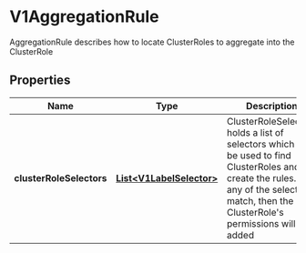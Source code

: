 

# V1AggregationRule

AggregationRule describes how to locate ClusterRoles to aggregate into the ClusterRole
## Properties

Name | Type | Description | Notes
------------ | ------------- | ------------- | -------------
**clusterRoleSelectors** | [**List&lt;V1LabelSelector&gt;**](V1LabelSelector.md) | ClusterRoleSelectors holds a list of selectors which will be used to find ClusterRoles and create the rules. If any of the selectors match, then the ClusterRole&#39;s permissions will be added |  [optional]



